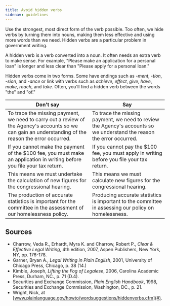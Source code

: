 ```yaml
---
title: Avoid hidden verbs
sidenav: guidelines
---
```


Use the strongest, most direct form of the verb possible. Too often, we hide verbs by turning them into nouns, making them less effective and using more words than we need. Hidden verbs are a particular problem in government writing.

A hidden verb is a verb converted into a noun. It often needs an extra verb to make sense. For example, "Please make an application for a personal loan" is longer and less clear than "Please apply for a personal loan."

Hidden verbs come in two forms. Some have endings such as _-ment_, _-tion_, _-sion_, and _-ance_ or link with verbs such as _achieve_, _effect_, _give_, _have_, _make_, _reach_, and _take_. Often, you'll find a hidden verb between the words "the" and "of."

Don't say | Say
------------------------------------------------------------------------------------------------------------------------------------------------------ | ---------------------------------------------------------------------------------------------------------------------
To trace the missing payment, we need to carry out a review of the Agency's accounts so we can gain an understanding of the reason the error occurred. | To trace the missing payment, we need to review the Agency's accounts so we understand the reason the error occurred.
If you cannot make the payment of the $100 fee, you must make an application in writing before you file your tax return. | If you cannot pay the $100 fee, you must apply in writing before you file your tax return.
This means we must undertake the calculation of new figures for the congressional hearing. | This means we must calculate new figures for the congressional hearing.
The production of accurate statistics is important for the committee in the assessment of our homelessness policy. | Producing accurate statistics is important to the committee in assessing our policy on homelessness.

## Sources

- Charrow, Veda R., Erhardt, Myra K. and Charrow, Robert P., _Clear & Effective Legal Writing_, 4th edition, 2007, Aspen Publishers, New York, NY, pp. 176-178.
- Garner, Bryan A., _Legal Writing in Plain English_, 2001, University of Chicago Press, Chicago, p. 38 (14.)
- Kimble, Joseph, _Lifting the Fog of Legalese_, 2006, Carolina Academic Press, Durham, NC., p. 71 (D.4).
- Securities and Exchange Commission, _Plain English Handbook_, 1998, Securities and Exchange Commission, Washington, DC., p. 21.
- Wright, Nick, at [www.plainlanguage.gov/howto/wordsuggestions/hiddenverbs.cfm](#).

